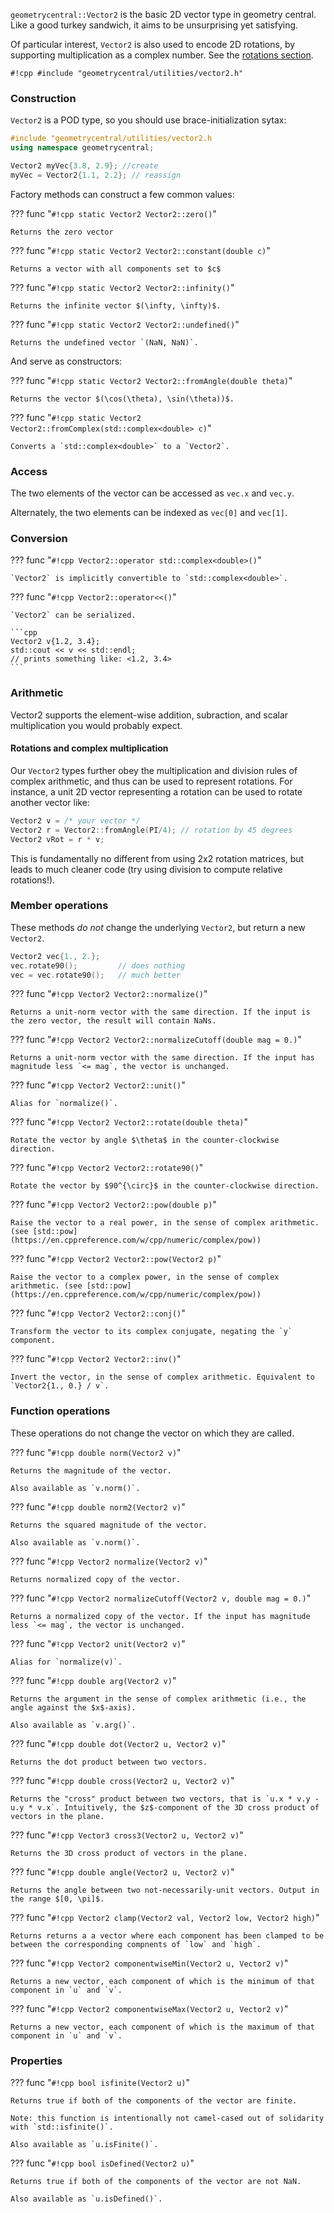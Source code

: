 `geometrycentral::Vector2` is the basic 2D vector type in geometry central. Like a good turkey sandwich, it aims to be unsurprising yet satisfying.

Of particular interest, `Vector2` is also used to encode 2D rotations, by supporting multiplication as a complex number. See the [rotations section](#rotations-and-complex-multiplication).

`#!cpp #include "geometrycentral/utilities/vector2.h"`

### Construction 

`Vector2` is a POD type, so you should use brace-initialization sytax:

```cpp
#include "geometrycentral/utilities/vector2.h
using namespace geometrycentral;

Vector2 myVec{3.8, 2.9}; //create
myVec = Vector2{1.1, 2.2}; // reassign
```

Factory methods can construct a few common values:

??? func "`#!cpp static Vector2 Vector2::zero()`"

    Returns the zero vector

??? func "`#!cpp static Vector2 Vector2::constant(double c)`"

    Returns a vector with all components set to $c$

??? func "`#!cpp static Vector2 Vector2::infinity()`"

    Returns the infinite vector $(\infty, \infty)$.

??? func "`#!cpp static Vector2 Vector2::undefined()`"

    Returns the undefined vector `(NaN, NaN)`.

And serve as constructors:

??? func "`#!cpp static Vector2 Vector2::fromAngle(double theta)`"

    Returns the vector $(\cos(\theta), \sin(\theta))$.

??? func "`#!cpp static Vector2 Vector2::fromComplex(std::complex<double> c)`"

    Converts a `std::complex<double>` to a `Vector2`.

### Access

The two elements of the vector can be accessed as `vec.x` and `vec.y`.

Alternately, the two elements can be indexed as `vec[0]` and `vec[1]`.


### Conversion

??? func "`#!cpp Vector2::operator std::complex<double>()`"

    `Vector2` is implicitly convertible to `std::complex<double>`.

??? func "`#!cpp Vector2::operator<<()`"

    `Vector2` can be serialized.

    ```cpp
    Vector2 v{1.2, 3.4};
    std::cout << v << std::endl;
    // prints something like: <1.2, 3.4>
    ```

### Arithmetic

Vector2 supports the element-wise addition, subraction, and scalar multiplication you would probably expect.

#### Rotations and complex multiplication

Our `Vector2` types further obey the multiplication and division rules of complex arithmetic, and thus can be used to represent rotations. For instance, a unit 2D vector representing a rotation can be used to rotate another vector like:
```cpp
Vector2 v = /* your vector */
Vector2 r = Vector2::fromAngle(PI/4); // rotation by 45 degrees
Vector2 vRot = r * v;
```
This is fundamentally no different from using 2x2 rotation matrices, but leads to much cleaner code (try using division to compute relative rotations!).


### Member operations

These methods _do not_ change the underlying `Vector2`, but return a new `Vector2`.
```cpp
Vector2 vec{1., 2.};
vec.rotate90();         // does nothing
vec = vec.rotate90();   // much better
```

??? func "`#!cpp Vector2 Vector2::normalize()`"

    Returns a unit-norm vector with the same direction. If the input is the zero vector, the result will contain NaNs.

??? func "`#!cpp Vector2 Vector2::normalizeCutoff(double mag = 0.)`"

    Returns a unit-norm vector with the same direction. If the input has magnitude less `<= mag`, the vector is unchanged.

??? func "`#!cpp Vector2 Vector2::unit()`"

    Alias for `normalize()`. 

??? func "`#!cpp Vector2 Vector2::rotate(double theta)`"

    Rotate the vector by angle $\theta$ in the counter-clockwise direction.

??? func "`#!cpp Vector2 Vector2::rotate90()`"

    Rotate the vector by $90^{\circ}$ in the counter-clockwise direction.

??? func "`#!cpp Vector2 Vector2::pow(double p)`"

    Raise the vector to a real power, in the sense of complex arithmetic. (see [std::pow](https://en.cppreference.com/w/cpp/numeric/complex/pow))

??? func "`#!cpp Vector2 Vector2::pow(Vector2 p)`"

    Raise the vector to a complex power, in the sense of complex arithmetic. (see [std::pow](https://en.cppreference.com/w/cpp/numeric/complex/pow))

??? func "`#!cpp Vector2 Vector2::conj()`"

    Transform the vector to its complex conjugate, negating the `y` component.

??? func "`#!cpp Vector2 Vector2::inv()`"

    Invert the vector, in the sense of complex arithmetic. Equivalent to `Vector2{1., 0.} / v`.


### Function operations

These operations do not change the vector on which they are called.

??? func "`#!cpp double norm(Vector2 v)`"

    Returns the magnitude of the vector.

    Also available as `v.norm()`.


??? func "`#!cpp double norm2(Vector2 v)`"

    Returns the squared magnitude of the vector.

    Also available as `v.norm()`.


??? func "`#!cpp Vector2 normalize(Vector2 v)`"

    Returns normalized copy of the vector.

??? func "`#!cpp Vector2 normalizeCutoff(Vector2 v, double mag = 0.)`"

    Returns a normalized copy of the vector. If the input has magnitude less `<= mag`, the vector is unchanged.

??? func "`#!cpp Vector2 unit(Vector2 v)`"

    Alias for `normalize(v)`.

??? func "`#!cpp double arg(Vector2 v)`"

    Returns the argument in the sense of complex arithmetic (i.e., the angle against the $x$-axis).

    Also available as `v.arg()`.


??? func "`#!cpp double dot(Vector2 u, Vector2 v)`"

    Returns the dot product between two vectors.


??? func "`#!cpp double cross(Vector2 u, Vector2 v)`"

    Returns the "cross" product between two vectors, that is `u.x * v.y - u.y * v.x`. Intuitively, the $z$-component of the 3D cross product of vectors in the plane.


??? func "`#!cpp Vector3 cross3(Vector2 u, Vector2 v)`"

    Returns the 3D cross product of vectors in the plane.


??? func "`#!cpp double angle(Vector2 u, Vector2 v)`"

    Returns the angle between two not-necessarily-unit vectors. Output in the range $[0, \pi]$.

??? func "`#!cpp Vector2 clamp(Vector2 val, Vector2 low, Vector2 high)`"

    Returns returns a a vector where each component has been clamped to be between the corresponding compnents of `low` and `high`.


??? func "`#!cpp Vector2 componentwiseMin(Vector2 u, Vector2 v)`"

    Returns a new vector, each component of which is the minimum of that component in `u` and `v`.


??? func "`#!cpp Vector2 componentwiseMax(Vector2 u, Vector2 v)`"

    Returns a new vector, each component of which is the maximum of that component in `u` and `v`.


### Properties

??? func "`#!cpp bool isfinite(Vector2 u)`"

    Returns true if both of the components of the vector are finite.

    Note: this function is intentionally not camel-cased out of solidarity with `std::isfinite()`.

    Also available as `u.isFinite()`.


??? func "`#!cpp bool isDefined(Vector2 u)`"

    Returns true if both of the components of the vector are not NaN.
    
    Also available as `u.isDefined()`.
